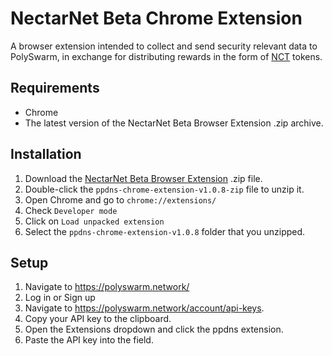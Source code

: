 # NectarNet Beta Chrome Extension

A browser extension intended to collect and send security relevant data to PolySwarm, in exchange for distributing rewards in the form of [NCT](https://polyswarm.io/aboutnct) tokens.

## Requirements

- Chrome
- The latest version of the NectarNet Beta Browser Extension .zip archive.

## Installation

1. Download the [NectarNet Beta Browser Extension](https://github.com/polyswarm/ppdns-chrome-extension/releases/download/v1.0.6/ppdns-chrome-extension-v1.0.8.zip) .zip file.
2. Double-click the `ppdns-chrome-extension-v1.0.8-zip` file to unzip it.
3. Open Chrome and go to `chrome://extensions/`
4. Check `Developer mode`
5. Click on `Load unpacked extension`
6. Select the `ppdns-chrome-extension-v1.0.8` folder that you unzipped.

## Setup

1. Navigate to https://polyswarm.network/
2. Log in or Sign up
3. Navigate to https://polyswarm.network/account/api-keys.
4. Copy your API key to the clipboard.
5. Open the Extensions dropdown and click the ppdns extension.
6. Paste the API key into the field.
